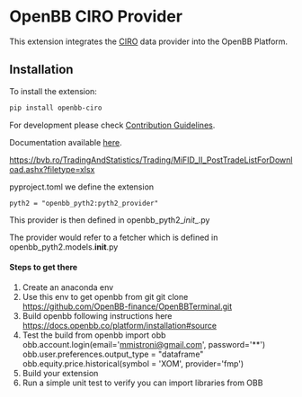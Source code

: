 # OpenBB CIRO Provider

This extension integrates the [CIRO](https://www.ciro.ca/) data provider into the OpenBB Platform.

## Installation

To install the extension:

```bash
pip install openbb-ciro
```

For development please check [Contribution Guidelines](https://github.com/OpenBB-finance/OpenBBTerminal/blob/feature/openbb-sdk-v4/openbb_platform/CONTRIBUTING.md).

Documentation available [here](https://docs.openbb.co/sdk).

https://bvb.ro/TradingAndStatistics/Trading/MiFID_II_PostTradeListForDownload.ashx?filetype=xlsx


pyproject.toml we define the extension

```pyth2 = "openbb_pyth2:pyth2_provider"```

This provider is then defined in  openbb_pyth2\__init__.py

The provider would refer to a fetcher which is defined in openbb_pyth2.models.__init__.py

#### Steps to get there

1. Create an anaconda env
2. Use this env to get openbb from git    git clone https://github.com/OpenBB-finance/OpenBBTerminal.git
3. Build openbb following instructions here https://docs.openbb.co/platform/installation#source
4. Test the build 
        from openbb import obb
        obb.account.login(email='mmistroni@gmail.com', password='**')
        obb.user.preferences.output_type = "dataframe"
        obb.equity.price.historical(symbol = 'XOM', provider='fmp')
5. Build your extension
6. Run a simple unit test to verify you can import libraries from OBB






